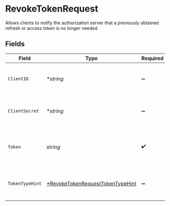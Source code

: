 # RevokeTokenRequest

Allows clients to notify the authorization server that a previously obtained refresh or access token is no longer needed


## Fields

| Field                                                                                      | Type                                                                                       | Required                                                                                   | Description                                                                                | Example                                                                                    |
| ------------------------------------------------------------------------------------------ | ------------------------------------------------------------------------------------------ | ------------------------------------------------------------------------------------------ | ------------------------------------------------------------------------------------------ | ------------------------------------------------------------------------------------------ |
| `ClientID`                                                                                 | **string*                                                                                  | :heavy_minus_sign:                                                                         | If not specified in `Authorization: Basic` it can be specified here                        | 5clTR_MdVrrkgxw2                                                                           |
| `ClientSecret`                                                                             | **string*                                                                                  | :heavy_minus_sign:                                                                         | If not specified in `Authorization: Basic` it can be specified here                        | dNC-hg7sVm22jc3g_Eogtyu0_1Mqh_4-                                                           |
| `Token`                                                                                    | *string*                                                                                   | :heavy_check_mark:                                                                         | String passed to the authorization server to gain access to the system                     | i1qxz68gu50zp4i8ceyxqogmq7y0yienm52351c6...                                                |
| `TokenTypeHint`                                                                            | [*RevokeTokenRequestTokenTypeHint](../../models/shared/revoketokenrequesttokentypehint.md) | :heavy_minus_sign:                                                                         | A hint about the type of the token submitted for revocation                                |                                                                                            |